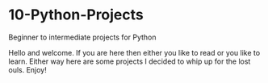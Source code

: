 # 10-Python-Projects
Beginner to intermediate projects for Python

Hello and welcome.
If you are here then either you like to read or you like to learn.
Either way here are some projects I decided to whip up for the lost ouls.
Enjoy!
